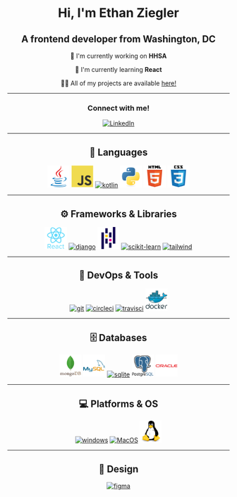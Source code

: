 <h1 align="center">Hi, I'm Ethan Ziegler</h1>
<h2 align="center">A frontend developer from Washington, DC</h2>

<div align="center">
  <p>🔭 I'm currently working on <strong>HHSA</strong></p>
  <p>🌱 I'm currently learning <strong>React</strong></p>
  <p>👨‍💻 All of my projects are available <a href="https://ethanziegler1.github.io/Portfolio-Website/"target="_blank">here!</a></p>
</div>

---

<h3 align="center">Connect with me!</h3>

<p align="center">
  <a href="https://linkedin.com/in/ethanziegler1/" target="_blank">
    <img
      src="https://raw.githubusercontent.com/rahuldkjain/github-profile-readme-generator/master/src/images/icons/Social/linked-in-alt.svg"
      alt="LinkedIn"
      style="width: 50px; height: 50px"
    />
  </a>
</p>

---

<h2 align="center">🧠 Languages</h2>

<p align="center">
  <a href="https://www.java.com"
    ><img
      src="https://raw.githubusercontent.com/devicons/devicon/master/icons/java/java-original.svg"
      alt="java"
      style="width: 50px; height: 50px"
  /></a>
  <a href="https://developer.mozilla.org/en-US/docs/Web/JavaScript"
    ><img
      src="https://raw.githubusercontent.com/devicons/devicon/master/icons/javascript/javascript-original.svg"
      alt="javascript"
      style="width: 50px; height: 50px"
  /></a>
  <a href="https://kotlinlang.org"
    ><img
      src="https://www.vectorlogo.zone/logos/kotlinlang/kotlinlang-icon.svg"
      alt="kotlin"
      style="width: 50px; height: 50px"
  /></a>
  <a href="https://www.python.org"
    ><img
      src="https://raw.githubusercontent.com/devicons/devicon/master/icons/python/python-original.svg"
      alt="python"
      style="width: 50px; height: 50px"
  /></a>
  <a href="https://www.w3.org/html/"
    ><img
      src="https://raw.githubusercontent.com/devicons/devicon/master/icons/html5/html5-original-wordmark.svg"
      alt="html5"
      style="width: 50px; height: 50px"
  /></a>
  <a href="https://www.w3schools.com/css/"
    ><img
      src="https://raw.githubusercontent.com/devicons/devicon/master/icons/css3/css3-original-wordmark.svg"
      alt="css3"
      style="width: 50px; height: 50px"
  /></a>
</p>

---

<h2 align="center">⚙️ Frameworks & Libraries</h2>

<p align="center">
  <a href="https://reactjs.org/"
    ><img
      src="https://raw.githubusercontent.com/devicons/devicon/master/icons/react/react-original-wordmark.svg"
      alt="react"
      style="width: 50px; height: 50px"
  /></a>
  <a href="https://www.djangoproject.com/"
    ><img
      src="https://cdn.worldvectorlogo.com/logos/django.svg"
      alt="django"
      style="width: 50px; height: 50px"
  /></a>
  <a href="https://pandas.pydata.org/"
    ><img
      src="https://raw.githubusercontent.com/devicons/devicon/2ae2a900d2f041da66e950e4d48052658d850630/icons/pandas/pandas-original.svg"
      alt="pandas"
      style="width: 50px; height: 50px"
  /></a>
  <a href="https://scikit-learn.org/"
    ><img
      src="https://upload.wikimedia.org/wikipedia/commons/0/05/Scikit_learn_logo_small.svg"
      alt="scikit-learn"
      style="width: 50px; height: 50px"
  /></a>
  <a href="https://tailwindcss.com/"
    ><img
      src="https://www.vectorlogo.zone/logos/tailwindcss/tailwindcss-icon.svg"
      alt="tailwind"
      style="width: 50px; height: 50px"
  /></a>
</p>

---

<h2 align="center">🔧 DevOps & Tools</h2>

<p align="center">
  <a href="https://git-scm.com/"
    ><img
      src="https://www.vectorlogo.zone/logos/git-scm/git-scm-icon.svg"
      alt="git"
      style="width: 50px; height: 50px"
  /></a>
  <a href="https://circleci.com"
    ><img
      src="https://www.vectorlogo.zone/logos/circleci/circleci-icon.svg"
      alt="circleci"
      style="width: 50px; height: 50px"
  /></a>
  <a href="https://travis-ci.org"
    ><img
      src="https://www.vectorlogo.zone/logos/travis-ci/travis-ci-icon.svg"
      alt="travisci"
      style="width: 50px; height: 50px"
  /></a>
  <a href="https://www.docker.com/"
    ><img
      src="https://raw.githubusercontent.com/devicons/devicon/master/icons/docker/docker-original-wordmark.svg"
      alt="docker"
      style="width: 50px; height: 50px"
  /></a>
</p>

---

<h2 align="center">🗄️ Databases</h2>

<p align="center">
  <a href="https://www.mongodb.com/"
    ><img
      src="https://raw.githubusercontent.com/devicons/devicon/master/icons/mongodb/mongodb-original-wordmark.svg"
      alt="mongodb"
      style="width: 50px; height: 50px"
  /></a>
  <a href="https://www.mysql.com/"
    ><img
      src="https://raw.githubusercontent.com/devicons/devicon/master/icons/mysql/mysql-original-wordmark.svg"
      alt="mysql"
      style="width: 50px; height: 50px"
  /></a>
  <a href="https://www.sqlite.org/"
    ><img
      src="https://www.vectorlogo.zone/logos/sqlite/sqlite-icon.svg"
      alt="sqlite"
      style="width: 50px; height: 50px"
  /></a>
  <a href="https://www.postgresql.org"
    ><img
      src="https://raw.githubusercontent.com/devicons/devicon/master/icons/postgresql/postgresql-original-wordmark.svg"
      alt="postgresql"
      style="width: 50px; height: 50px"
  /></a>
  <a href="https://www.oracle.com/"
    ><img
      src="https://raw.githubusercontent.com/devicons/devicon/master/icons/oracle/oracle-original.svg"
      alt="oracle"
      style="width: 50px; height: 50px"
  /></a>
</p>

---

<h2 align="center">💻 Platforms & OS</h2>

<p align="center">
  <a href="https://www.microsoft.com/en-us/windows?r=1"
    ><img
      src="https://img.icons8.com/color/512/windows-10.png"
      alt="windows"
      style="width: 50px; height: 50px"
  /></a>
  <a href="https://www.apple.com/by/macos/what-is/"
    ><img
      src="https://icons.iconarchive.com/icons/icons8/windows-8/512/Systems-Mac-Os-icon.png"
      alt="MacOS"
      style="width: 50px; height: 50px"
  /></a>
  <a href="https://www.linux.org/"
    ><img
      src="https://raw.githubusercontent.com/devicons/devicon/master/icons/linux/linux-original.svg"
      alt="linux"
      style="width: 50px; height: 50px"
  /></a>
</p>

---

<h2 align="center">🎨 Design</h2>

<p align="center">
  <a href="https://www.figma.com/"
    ><img
      src="https://www.vectorlogo.zone/logos/figma/figma-icon.svg"
      alt="figma"
      style="width: 50px; height: 50px"
  /></a>
</p>
